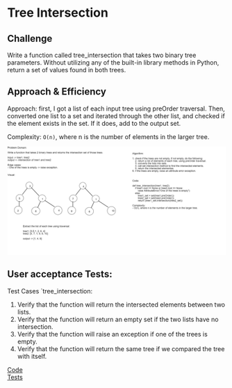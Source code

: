 # Tree Intersection

## Challenge
Write a function called tree_intersection that takes two binary tree parameters.
Without utilizing any of the built-in library methods in Python, return a set of values found in both trees.

## Approach & Efficiency
Approach: first, I got a list of each input tree using preOrder traversal. Then, converted one list to a set and iterated through the other list, and checked if the element exists in the set. If it does, add to the output set.

Complexity: `O(n)`, where n is the number of elements in the larger tree.

![Tree Intersection](tree_intersection.png)

## User acceptance Tests:
Test Cases `tree_intersection:
1. Verify that the function will return the intersected elements between two lists.
2. Verify that the function will return an empty set if the two lists have no intersection.
3. Verify that the function will raise an exception if one of the trees is empty.
4. Verify that the function will return the same tree if we compared the tree with itself.


[Code](./tree_intersection.py)  
[Tests](../tests/test_hashtable.py)  